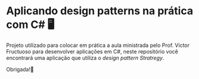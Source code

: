 # Aplicando design patterns na prática com C# :desktop_computer:

Projeto utilizado para colocar em prática a aula ministrada pelo Prof. Victor Fructuoso para desenvolver aplicações em C#, neste repositório você encontrará uma aplicação que utiliza  o  *design pattern Stratregy*.  



Obrigada!:wave:
